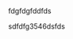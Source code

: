 <!--
 * @Description: 
 * @Author: 海容
 * @Date: 2021-02-21 13:36:37
 * @LastEditofgfgdrs: 海容
 * @FilePath: \demo1\a.md
 * @LastEditTime: 2021-02-21 16:06:23
-->fdgfdgfddfds
sdfdfg3546dsfds